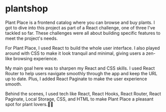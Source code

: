 # plantshop
Plant Place is a frontend catalog where you can browse and buy plants. I got to dive into this project as part of a React challenge, one of three I've tackled so far. These challenges were all about building specific features to meet the project's needs.

For Plant Place, I used React to build the whole user interface. I also played around with CSS to make it look tranquil and minimal, giving users a zen-like browsing experience. 

My main goal here was to sharpen my React and CSS skills. I used React Router to help users navigate smoothly through the app and keep the URL up to date. Plus, I added React Paginate to make the user experience smooth. 

Behind the scenes, I used tech like React, React Hooks, React Router, React Paginate, Local Storage, CSS, and HTML to make Plant Place a pleasant spot for plant lovers.🌱🛒
